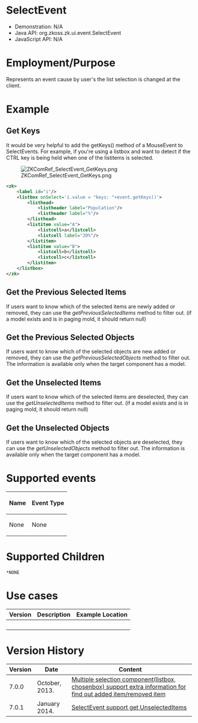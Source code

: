 # SelectEvent

- Demonstration: N/A
- Java API: <javadoc>org.zkoss.zk.ui.event.SelectEvent</javadoc>
- JavaScript API: N/A

# Employment/Purpose

Represents an event cause by user's the list selection is changed at the
client.

# Example

## Get Keys

It would be very helpful to add the getKeys() method of a MouseEvent to
SelectEvents. For example, if you're using a listbox and want to detect
if the CTRL key is being held when one of the listitems is selected.

<figure>
<img src="ZKComRef_SelectEvent_GetKeys.png"
title="ZKComRef_SelectEvent_GetKeys.png" />
<figcaption>ZKComRef_SelectEvent_GetKeys.png</figcaption>
</figure>

``` xml
<zk>
    <label id="i"/>
    <listbox onSelect='i.value = "keys: "+event.getKeys()'>
        <listhead>
            <listheader label="Population"/>
            <listheader label="%"/>
        </listhead>
        <listitem value="A">
            <listcell>a</listcell>
            <listcell label="20%"/>
        </listitem>
        <listitem value="B">
            <listcell>b</listcell>
            <listcell>c</listcell>
        </listitem>
    </listbox>
</zk>
```

## Get the Previous Selected Items

If users want to know which of the selected items are newly added or
removed, they can use the *getPreviousSelectedItems* method to filter
out. (if a model exists and is in paging mold, it should return null)

## Get the Previous Selected Objects

If users want to know which of the selected objects are new added or
removed, they can use the *getPreviousSelectedObjects* method to filter
out. The information is available only when the target component has a
model.

## Get the Unselected Items

If users want to know which of the selected items are deselected, they
can use the *getUnselectedItems* method to filter out. (if a model
exists and is in paging mold, it should return null)

## Get the Unselected Objects

If users want to know which of the selected objects are deselected, they
can use the *getUnselectedObjects* method to filter out. The information
is available only when the target component has a model.

# Supported events

<table>
<thead>
<tr class="header">
<th><center>
<p>Name</p>
</center></th>
<th><center>
<p>Event Type</p>
</center></th>
</tr>
</thead>
<tbody>
<tr class="odd">
<td><p>None</p></td>
<td><p>None</p></td>
</tr>
</tbody>
</table>

# Supported Children

`*NONE`

# Use cases

| Version | Description | Example Location |
|---------|-------------|------------------|
|         |             |                  |

# Version History

| Version | Date           | Content                                                                                                                                                    |
|---------|----------------|------------------------------------------------------------------------------------------------------------------------------------------------------------|
| 7.0.0   | October, 2013. | [Multiple selection component(listbox, chosenbox) support extra information for find out added item/removed item](http://tracker.zkoss.org/browse/ZK-1992) |
| 7.0.1   | January 2014.  | [SelectEvent support get UnselectedItems](http://tracker.zkoss.org/browse/ZK-2089)                                                                         |
